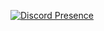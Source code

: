 [![Discord Presence](https://lanyard.cnrad.dev/api/:572043032585830403)](https://discord.com/users/:572043032585830403)
